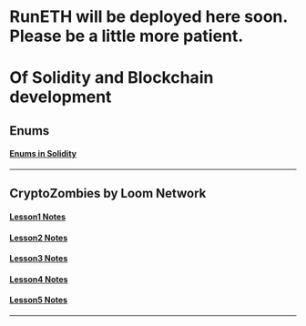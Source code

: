 # RunETH will be deployed here soon. Please be a little more patient.

# Of Solidity and Blockchain development 

## Enums

#### [Enums in Solidity](enum/enum_main.md)

---------------------------------------

## CryptoZombies by Loom Network

#### [Lesson1 Notes](cryptoZombies/lesson1.md)

#### [Lesson2 Notes](cryptoZombies/lesson2.md)

#### [Lesson3 Notes](cryptoZombies/lesson3.md)

#### [Lesson4 Notes](cryptoZombies/lesson4.md)

#### [Lesson5 Notes](cryptoZombies/lesson5.md)

---------------------------------------
